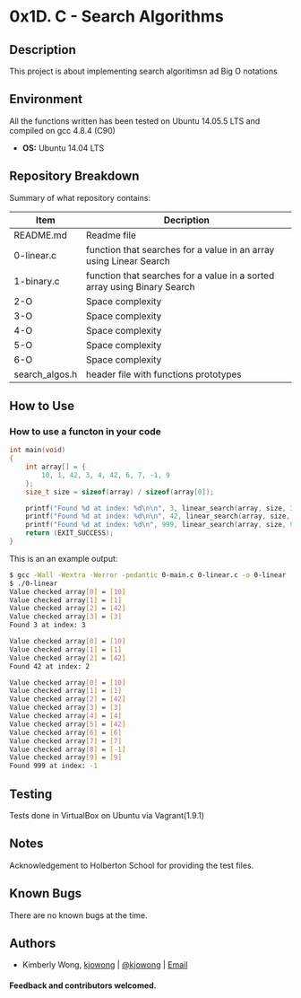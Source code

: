 # 0x1D. C - Search Algorithms

## Description

This project is about implementing search algoritimsn ad Big O notations

## Environment
All the functions written has been tested on Ubuntu 14.05.5 LTS and compiled on gcc 4.8.4 (C90)

* __OS:__ Ubuntu 14.04 LTS

## Repository Breakdown
Summary of what repository contains:

|   **Item**    |  **Decription**                       |
|---------------|---------------------------------------|
| README.md   | Readme file           |
| 0-linear.c      | function that searches for a value in an array using Linear Search         |
| 1-binary.c     | function that searches for a value in a sorted array using Binary Search            |
| 2-O | Space complexity |
| 3-O     | Space complexity |
| 4-O | Space complexity |
| 5-O     | Space complexity |
| 6-O     | Space complexity |
| search_algos.h     | header file with functions prototypes |

## How to Use
### How to use a functon in your code

```C
int main(void)
{
    int array[] = {
        10, 1, 42, 3, 4, 42, 6, 7, -1, 9
    };
    size_t size = sizeof(array) / sizeof(array[0]);

    printf("Found %d at index: %d\n\n", 3, linear_search(array, size, 3));
    printf("Found %d at index: %d\n\n", 42, linear_search(array, size, 42));
    printf("Found %d at index: %d\n", 999, linear_search(array, size, 999));
    return (EXIT_SUCCESS);
}
```
This is an an example output:
```bash
$ gcc -Wall -Wextra -Werror -pedantic 0-main.c 0-linear.c -o 0-linear
$ ./0-linear
Value checked array[0] = [10]
Value checked array[1] = [1]
Value checked array[2] = [42]
Value checked array[3] = [3]
Found 3 at index: 3

Value checked array[0] = [10]
Value checked array[1] = [1]
Value checked array[2] = [42]
Found 42 at index: 2

Value checked array[0] = [10]
Value checked array[1] = [1]
Value checked array[2] = [42]
Value checked array[3] = [3]
Value checked array[4] = [4]
Value checked array[5] = [42]
Value checked array[6] = [6]
Value checked array[7] = [7]
Value checked array[8] = [-1]
Value checked array[9] = [9]
Found 999 at index: -1
```

## Testing
Tests done in VirtualBox on Ubuntu via Vagrant(1.9.1)

## Notes
Acknowledgement to Holberton School for providing the test files.

## Known Bugs
There are no known bugs at the time.

## Authors

* Kimberly Wong, [kjowong](https://github.com/kjowong) | [@kjowong](https://twitter.com/kjowong) | [Email](kjowong@gmail.com)


#### Feedback and contributors welcomed.

